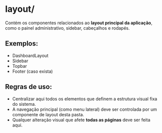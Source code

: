 # layout/

Contém os componentes relacionados ao **layout principal da aplicação**, como o painel administrativo, sidebar, cabeçalhos e rodapés.

## Exemplos:
- DashboardLayout
- Sidebar
- Topbar
- Footer (caso exista)

## Regras de uso:
- Centralizar aqui todos os elementos que definem a estrutura visual fixa do sistema.
- A navegação principal (como menu lateral) deve ser controlada por um componente de layout desta pasta.
- Qualquer alteração visual que afete **todas as páginas** deve ser feita aqui.
